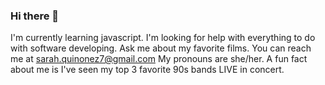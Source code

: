 ### Hi there 👋

<!--
**Sarquin07/Sarquin07** is a ✨ _special_ ✨ repository because its `README.md` (this file) appears on your GitHub profile.

Here are some ideas to get you started:

- 🔭 I’m currently working on ...
- 🌱 I’m currently learning ...
- 👯 I’m looking to collaborate on ...
- 🤔 I’m looking for help with ...
- 💬 Ask me about ...
- 📫 How to reach me: ...
- 😄 Pronouns: ...
- ⚡ Fun fact: ...
-->
I'm currently learning javascript.
I'm looking for help with everything to do with software developing.
Ask me about my favorite films.
You can reach me at sarah.quinonez7@gmail.com
My pronouns are she/her.
A fun fact about me is I've seen my top 3 favorite 90s bands LIVE in concert.
